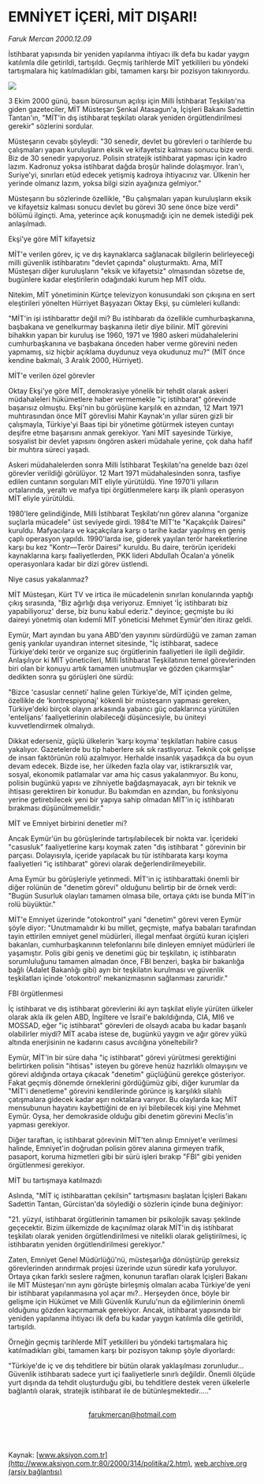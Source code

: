 # EMNİYET İÇERİ, MİT DIŞARI!

*Faruk Mercan 2000.12.09*

<div>
 <p class="spot">
  İstihbarat yapısında bir yeniden yapılanma ihtiyacı ilk defa bu kadar yaygın  katılımla dile getirildi, tartışıldı. Geçmiş tarihlerde MİT yetkilileri bu yöndeki  tartışmalara hiç katılmadıkları gibi, tamamen karşı bir pozisyon takınıyordu.
 </p>
 <p class="metin">
 </p>
 <img border="0" src="/web/20010305205800im_/http://www.aksiyon.com.tr/2000/314/resimler/Enmiyet.jpg"/>
 <p class="metin">
  3 Ekim 2000 günü, basın bürosunun açılışı için Milli İstihbarat Teşkilatı'na giden gazeteciler, MİT Müsteşarı Şenkal Atasagun'a, İçişleri Bakanı Sadettin Tantan'ın, "MİT'in dış istihbarat teşkilatı olarak yeniden örgütlendirilmesi gerekir" sözlerini sordular.
 </p>
 <p class="metin">
  Müsteşarın cevabı şöyleydi: "30 senedir, devlet bu görevleri o tarihlerde bu çalışmaları yapan kuruluşların eksik ve kifayetsiz kalması sonucu bize verdi. Biz de 30 senedir yapıyoruz. Polisin stratejik istihbarat yapması için kadro lazım. Kadronuz yoksa istihbarat dağda broşür halinde dolaşmıyor. İran'ı, Suriye'yi, sınırları etüd edecek yetişmiş kadroya ihtiyacınız var. Ülkenin her yerinde olmanız lazım, yoksa bilgi sizin ayağınıza gelmiyor."
 </p>
 <p class="metin">
  Müsteşarın bu sözlerinde özellikle, "Bu çalışmaları yapan kuruluşların eksik ve kifayetsiz kalması sonucu devlet bu görevi 30 sene önce bize verdi" bölümü ilginçti. Ama, yeterince açık konuşmadığı için ne demek istediği pek anlaşılmadı.
 </p>
 <p class="metin">
  Ekşi'ye göre MİT kifayetsiz
 </p>
 <p class="metin">
  MİT'e verilen görev, iç ve dış kaynaklarca sağlanacak bilgilerin belirleyeceği milli güvenlik istihbaratını "devlet çapında" oluşturmaktı. Ama, MİT Müsteşarı diğer kuruluşların "eksik ve kifayetsiz" olmasından sözetse de, bugünlere kadar eleştirilerin odağındaki kurum hep MİT oldu.
 </p>
 <p class="metin">
  Nitekim, MİT yönetiminin Kürtçe televizyon konusundaki son çıkışına en sert eleştirileri yönelten Hürriyet Başyazarı Oktay Ekşi, şu cümleleri kullandı:
 </p>
 <p class="metin">
  "MİT'in işi istihbarattır değil mi? Bu istihbaratı da özellikle cumhurbaşkanına, başbakana ve genelkurmay başkanına iletir diye bilinir. MİT görevini bihakkın yapan bir kuruluş ise 1960, 1971 ve 1980 askeri müdahalelerini cumhurbaşkanına ve başbakana önceden haber verme görevini neden yapmamış, siz hiçbir açıklama duydunuz veya okudunuz mu?" (MİT önce kendine bakmalı, 3 Aralık 2000, Hürriyet).
 </p>
 <p class="metin">
  MİT'e verilen özel görevler
 </p>
 <p class="metin">
  Oktay Ekşi'ye göre MİT, demokrasiye yönelik bir tehdit olarak askeri müdahaleleri hükümetlere haber vermemekle "iç istihbarat" görevinde başarısız olmuştu. Ekşi'nin bu görüşüne karşılık en azından, 12 Mart 1971 muhtırasından önce MİT görevlisi Mahir Kaynak'ın yıllar süren gizli bir çalışmayla, Türkiye'yi Baas tipi bir yönetime götürmek isteyen cuntayı deşifre etme başarısını anmak gerekiyor. Yani MİT sayesinde Türkiye, sosyalist bir devlet yapısını öngören askeri müdahale yerine, çok daha hafif bir muhtıra süreci yaşadı.
 </p>
 <p class="metin">
  Askeri müdahalelerden sonra Milli İstihbarat Teşkilatı'na genelde bazı özel görevler verildiği görülüyor. 12 Mart 1971 müdahalesinden sonra, tasfiye edilen cuntanın sorguları MİT eliyle yürütüldü. Yine 1970'li yılların ortalarında, yeraltı ve mafya tipi örgütlenmelere karşı ilk planlı operasyon MİT eliyle yürütüldü.
 </p>
 <p class="metin">
  1980'lere gelindiğinde, Milli İstihbarat Teşkilatı'nın görev alanına "organize suçlarla mücadele" üst seviyede girdi. 1984'te MİT'te "Kaçakçılık Dairesi" kuruldu. Mafyacılara ve kaçakçılara karşı o tarihe kadar yapılmış en geniş çaplı operasyon yapıldı. 1990'larda ise, giderek yayılan terör hareketlerine karşı bu kez "Kontr—Terör Dairesi" kuruldu. Bu daire, terörün içerideki kaynaklarına karşı faaliyetlerden, PKK lideri Abdullah Öcalan'a yönelik operasyonlara kadar bir dizi görev üstlendi.
 </p>
 <p class="metin">
  Niye casus yakalanmaz?
 </p>
 <p class="metin">
  MİT Müsteşarı, Kürt TV ve irtica ile mücadelenin sınırları konularında yaptığı çıkış sırasında, "Biz ağırlığı dışa veriyoruz. Emniyet 'İç istihbaratı biz yapabiliyoruz' derse, biz bunu kabul ederiz." deyince; geçmişte bu iki daireyi yönetmiş olan kıdemli MİT yöneticisi Mehmet Eymür'den itiraz geldi.
 </p>
 <p class="metin">
  Eymür, Mart ayından bu yana ABD'den yayınını sürdürdüğü ve zaman zaman geniş yankılar uyandıran internet sitesinde, "İç istihbarat, sadece Türkiye'deki terör ve organize suç örgütlerinin faaliyetleri ile ilgili değildir. Anlaşılıyor ki MİT yöneticileri, Milli İstihbarat Teşkilatının temel görevlerinden biri olan bir konuyu artık tamamen unutmuşlar ve gözden çıkarmışlar" dedikten sonra şu görüşleri öne sürdü:
 </p>
 <p class="metin">
  "Bizce 'casuslar cenneti' haline gelen Türkiye'de, MİT içinden gelme, özellikle de 'kontrespiyonaj' kökenli bir müsteşarın yapması gereken, Türkiye'deki birçok olayın arkasında yabancı güç odaklarınca yürütülen 'entelijans' faaliyetlerinin olabileceği düşüncesiyle, bu üniteyi kuvvetlendirmek olmalıydı.
 </p>
 <p class="metin">
  Dikkat ederseniz, güçlü ülkelerin 'karşı koyma' teşkilatları habire casus yakalıyor. Gazetelerde bu tip haberlere sık sık rastlıyoruz. Teknik çok gelişse de insan faktörünün rolü azalmıyor. Herhalde insanlık yaşadıkça da bu oyun devam edecek. Bizde ise, her ülkeden fazla olay var, istikrarsızlık var, sosyal, ekonomik patlamalar var ama hiç casus yakalanmıyor. Bu konu, polisin bugünkü yapısı ve zihniyetle bağdaşmayacak, ayrı bir teknik ve ihtisası gerektiren bir konudur. Bu bakımdan en azından, bu fonksiyonu yerine getirebilecek yeni bir yapıya sahip olmadan MİT'in iç istihbaratı bırakması düşünülmemelidir."
 </p>
 <p class="metin">
  MİT ve Emniyet birbirini denetler mi?
 </p>
 <p class="metin">
  Ancak Eymür'ün bu görüşlerinde tartışılabilecek bir nokta var. İçerideki "casusluk" faaliyetlerine karşı koymak zaten "dış istihbarat " görevinin bir parçası. Dolayısıyla, içeride yapılacak bu tür istihbarata karşı koyma faaliyetleri "iç istihbarat" görevi olarak değerlendirilmeyebilir.
 </p>
 <p class="metin">
  Ama Eymür bu görüşleriyle yetinmedi. MİT'in iç istihbarattaki önemli bir diğer rolünün de "denetim görevi" olduğunu belirtip bir de örnek verdi: "Bugün Susurluk olayları tamamen olmasa bile, ortaya çıktı ise bunda MİT'in rolü büyüktür."
 </p>
 <p class="metin">
  MİT'e Emniyet üzerinde "otokontrol" yani "denetim" görevi veren Eymür şöyle diyor: "Unutmamalıdır ki bu millet, geçmişte, mafya babaları tarafından tayin ettirilen emniyet genel müdürleri, illegal menfaat örgütü kuran içişleri bakanları, cumhurbaşkanının telefonlarını bile dinleyen emniyet müdürleri ile yaşamıştır. Polis gibi geniş ve denetimi güç bir teşkilatın, iç istihbaratın sorumluluğunu tamamen almadan önce, FBI benzeri, başka bir bakanlığa bağlı (Adalet Bakanlığı gibi) ayrı bir teşkilatın kurulması ve güvenlik teşkilatları içinde 'otokontrol' mekanizmasının sağlanması zaruridir."
 </p>
 <p class="metin">
  FBI örgütlenmesi
 </p>
 <p class="metin">
  İç istihbarat ve dış istihbarat görevlerini iki ayrı taşkilat eliyle yürüten ülkeler olarak akla ilk gelen ABD, İngiltere ve İsrail'e bakıldığında, CIA, MI6 ve MOSSAD, eğer "iç istihbarat" görevleri de olsaydı acaba bu kadar başarılı olabilirler miydi? MİT acaba istese de, bugünkü yaygın ve ağır görev yükü altında enerjisinin ne kadarını casus avcılığına yöneltebilir?
 </p>
 <p class="metin">
  Eymür, MİT'in bir süre daha "iç istihbarat" görevi yürütmesi gerektiğini belirtirken polisin "ihtisas" isteyen bu göreve henüz hazırlıklı olmayışını ve görevi aldığında ortaya çıkacak "denetim" güçlüğünü gerekçe gösteriyor. Fakat geçmiş dönemde örneklerini gördüğümüz gibi, diğer kurumlar da "MİT'i denetleme" görevini kendilerinde görünce iş karşılıklı silahlı çatışmalara gidecek kadar aşırı noktalara varıyor. Bu olaylarda kaç MİT mensubunun hayatını kaybettiğini de en iyi bilebilecek kişi yine Mehmet Eymür. Oysa, her demokraside olduğu gibi denetim görevini Meclis'in yapması gerekiyor.
 </p>
 <p class="metin">
  Diğer taraftan, iç istihbarat görevinin MİT'ten alınıp Emniyet'e verilmesi halinde, Emniyet'in doğrudan polisin görev alanına girmeyen trafik, pasaport, koruma hizmetleri gibi bir sürü işleri bırakıp "FBI" gibi yeniden örgütlenmesi  gerekiyor.
 </p>
 <p class="metin">
  MİT bu tartışmaya katılmazdı
 </p>
 <p class="metin">
  Aslında, "MİT iç istihbarattan çekilsin" tartışmasını başlatan İçişleri Bakanı Sadettin Tantan, Gürcistan'da söylediği o sözlerin içinde buna değiniyor:
 </p>
 <p class="metin">
  "21. yüzyıl, istihbarat örgütlerinin tamamen bir psikolojik savaşı şeklinde geçecektir. Bizim ülkemizde de kaçınılmaz olarak MİT'in dış istihbarat teşkilatı olarak yeniden örgütlendirilmesi ve nitelikli olarak geliştirilmesi, iç istihbaratın yeniden örgütlendirilmesi gerekiyor."
 </p>
 <p class="metin">
  Zaten, Emniyet Genel Müdürlüğü'nü, müsteşarlığa dönüştürüp gereksiz görevlerinden arındırmak projesi üzerinde uzun süredir kafa yoruluyor. Ortaya çıkan farklı seslere rağmen, konunun tarafları olarak İçişleri Bakanı ile MİT Müsteşarı'nın aynı görüşte birleşmiş olmaları acaba Türkiye'de yeni bir istihbarat yapılanmasına yol açar mı?.. Herşeyden önce, böyle bir gelişme için Hükümet ve Milli Güvenlik Kurulu'nun da eğilimlerinin önemli olduğunu gözden kaçırmamak gerekiyor. Ancak, istihbarat yapısında bir yeniden yapılanma ihtiyacı ilk defa bu kadar yaygın katılımla dile getirildi, tartışıldı.
 </p>
 <p class="metin">
  Örneğin geçmiş tarihlerde MİT yetkilileri bu yöndeki tartışmalara hiç katılmadıkları gibi, tamamen karşı bir pozisyon takınıp şöyle diyorlardı:
 </p>
 <p class="metin">
  "Türkiye'de iç ve dış tehditlere bir bütün olarak yaklaşılması zorunludur... Güvenlik istihbaratı sadece yurt içi faaliyetlerle sınırlı değildir. Önemli ölçüde yurt dışında da tehdit oluşturduğu gibi, bu tehditlere destek veren ülkelerle bağlantılı olarak, stratejik istihbarat ile de bütünleşmektedir....."
 </p>
 <br/>
 <center>
  <a class="anaorta" href="http://web.archive.org/web/20010305205800/mailto:farukmercan@hotmail.com">
   farukmercan@hotmail.com
  </a>
 </center>
 <br/>
 <br/>
 <br/>
</div>

Kaynak: [www.aksiyon.com.tr](http://www.aksiyon.com.tr:80/2000/314/politika/2.htm), [web.archive.org (arşiv bağlantısı)](http://web.archive.org/web/20010305205800/http://www.aksiyon.com.tr:80/2000/314/politika/2.htm)
